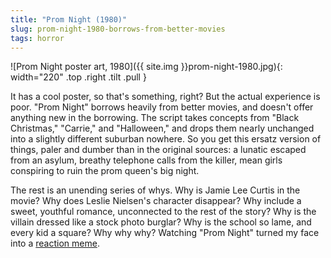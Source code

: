 ```yaml
---
title: "Prom Night (1980)"
slug: prom-night-1980-borrows-from-better-movies
tags: horror
---
```

![Prom Night poster art, 1980]({{ site.img }}prom-night-1980.jpg){: width="220" .top .right .tilt .pull }

It has a cool poster, so that's something, right? But the actual experience is poor. "Prom Night" borrows heavily from better movies, and doesn't offer anything new in the borrowing.<!--more--> The script takes concepts from "Black Christmas," "Carrie," and "Halloween," and drops them nearly unchanged into a slightly different suburban nowhere. So you get this ersatz version of things, paler and dumber than in the original sources: a lunatic escaped from an asylum, breathy telephone calls from the killer, mean girls conspiring to ruin the prom queen's big night.

The rest is an unending series of whys. Why is Jamie Lee Curtis in the movie? Why does Leslie Nielsen's character disappear? Why include a sweet, youthful romance, unconnected to the rest of the story? Why is the villain dressed like a stock photo burglar? Why is the school so lame, and every kid a square? Why why why? Watching "Prom Night" turned my face into a [reaction meme](https://duckduckgo.com/?q=Confused+Reporter+Jonathan+Swan&iax=images&ia=images).
